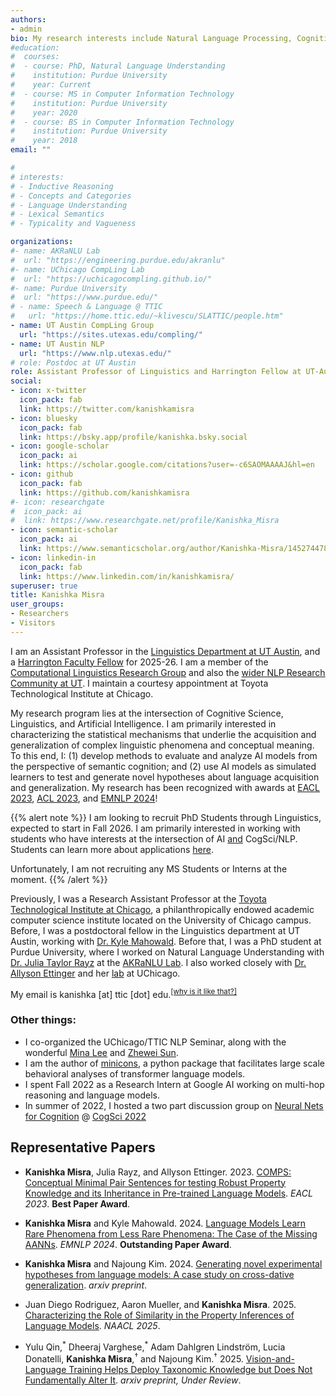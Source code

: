 ```yaml
---
authors:
- admin
bio: My research interests include Natural Language Processing, Cognitive Science, and Deep Learning.
#education:
#  courses:
#  - course: PhD, Natural Language Understanding
#    institution: Purdue University
#    year: Current
#  - course: MS in Computer Information Technology
#    institution: Purdue University
#    year: 2020
#  - course: BS in Computer Information Technology
#    institution: Purdue University
#    year: 2018
email: ""

# 
# interests:
# - Inductive Reasoning
# - Concepts and Categories
# - Language Understanding
# - Lexical Semantics
# - Typicality and Vagueness

organizations:
#- name: AKRaNLU Lab
#  url: "https://engineering.purdue.edu/akranlu"
#- name: UChicago CompLing Lab
#  url: "https://uchicagocompling.github.io/"
#- name: Purdue University
#  url: "https://www.purdue.edu/"
# - name: Speech & Language @ TTIC
#   url: "https://home.ttic.edu/~klivescu/SLATTIC/people.htm"
- name: UT Austin CompLing Group
  url: "https://sites.utexas.edu/compling/"
- name: UT Austin NLP
  url: "https://www.nlp.utexas.edu/"
# role: Postdoc at UT Austin
role: Assistant Professor of Linguistics and Harrington Fellow at UT-Austin
social:
- icon: x-twitter
  icon_pack: fab
  link: https://twitter.com/kanishkamisra
- icon: bluesky
  icon_pack: fab
  link: https://bsky.app/profile/kanishka.bsky.social
- icon: google-scholar
  icon_pack: ai
  link: https://scholar.google.com/citations?user=-c6SAOMAAAAJ&hl=en
- icon: github
  icon_pack: fab
  link: https://github.com/kanishkamisra
#- icon: researchgate
#  icon_pack: ai
#  link: https://www.researchgate.net/profile/Kanishka_Misra
- icon: semantic-scholar
  icon_pack: ai
  link: https://www.semanticscholar.org/author/Kanishka-Misra/145274478
- icon: linkedin-in
  icon_pack: fab
  link: https://www.linkedin.com/in/kanishkamisra/
superuser: true
title: Kanishka Misra
user_groups:
- Researchers
- Visitors
---
```


<!--I am a postdoctoral fellow in the linguistics department at UT Austin, working with [Dr. Kyle Mahowald](https://mahowak.github.io/). In Sept 2024, I will start as a Research Assistant Professor at the [Toyota Technological Institute at Chicago](https://www.ttic.edu/)! -->

I am an Assistant Professor in the [Linguistics Department at UT Austin](https://liberalarts.utexas.edu/linguistics/), and 
a [Harrington Faculty Fellow](https://harrington.utexas.edu/faculty-fellows-program) for 2025-26. 
I am a member of the [Computational Linguistics Research Group](https://sites.utexas.edu/compling/) and 
also the [wider NLP Research Community at UT](https://www.nlp.utexas.edu/). I maintain a courtesy appointment at Toyota Technological Institute at Chicago.

<!--My research focuses on evaluating and analyzing large language models from the perspective of human semantic cognition, investigating capacities such as their ability to encode [typicality effects](https://arxiv.org/abs/2105.02987), [recall property knowledge](https://arxiv.org/abs/2205.06910), demonstrate [property inheritance](https://arxiv.org/abs/2210.01963), and perform human-like [category-based induction](https://arxiv.org/abs/2205.06910). Together, these capacities shed light on the extent to which LMs encode and extract conceptual meaning from input contexts. Through my work, I hope to contribute towards bridging the experimental paradigms in the study of human cognition with that of artificial intelligence systems.-->
My research program lies at the intersection of Cognitive Science, Linguistics, and Artificial Intelligence. I am primarily interested in characterizing the statistical mechanisms that underlie the acquisition and generalization of complex linguistic phenomena and conceptual meaning. To this end, I: (1) develop methods to evaluate and analyze AI models from the perspective of semantic cognition; and (2) use AI models as simulated learners to test and generate novel hypotheses about language acquisition and generalization. My research has been recognized with awards at [EACL 2023](https://2023.eacl.org/program/best-paper/), [ACL 2023](https://2023.aclweb.org/program/best_papers/), and [EMNLP 2024](https://2024.emnlp.org/program/best_papers/)!

<!--**Recruitment Note:** I am looking to recruit PhD Students through Linguistics, expected to start in Fall 2026. I am primarily interested in working with students who have interests at the intersection of AI <u>and</u> CogSci/NLP. Unfortunately, I am not recruiting any MS Students or Interns at the moment.-->
{{% alert note %}}
I am looking to recruit PhD Students through Linguistics, expected to start in Fall 2026. 
I am primarily interested in working with students who have interests at the intersection 
of AI <u>and</u> CogSci/NLP. Students can learn more about applications [here](https://liberalarts.utexas.edu/linguistics/graduate-programs/how-to-apply.html). 

Unfortunately, I am not recruiting any MS Students or Interns at the moment.
{{% /alert %}}

Previously, I was a Research Assistant Professor at the [Toyota Technological Institute at Chicago](https://www.ttic.edu/), a philanthropically endowed academic computer science institute located on the University of Chicago campus. Before, I was a postdoctoral fellow in the Linguistics department at UT Austin, working with [Dr. Kyle Mahowald](https://mahowak.github.io/). Before that, I was a PhD student at Purdue University, where I worked on Natural Language Understanding with [Dr. Julia Taylor Rayz](https://polytechnic.purdue.edu/profile/taylo108) at the [AKRaNLU Lab](https://engineering.purdue.edu/AKRANLU/). I also worked closely with [Dr. Allyson Ettinger](https://aetting.github.io/) and her [lab](https://uchicagocompling.github.io/) at UChicago.

My email is kanishka \[at\] ttic \[dot\] edu.<sup><a href = "https://en.wikipedia.org/wiki/Address_munging">\[why is it like that?\]</a></sup>

<!--**Note:** I am not currently looking to hire any PhD students, but please reach out to me if I can be of assistance or point you to other fantastic researchers who are looking for students. I will unfortunately not respond to your email if its content suggests you have not read my website.-->
<!--I am particularly interested in characterizing the semantic knowledge made available to computational models that only learn from textual exposure. I work closely with [Dr. Allyson Ettinger](https://aetting.github.io/) and her lab at UChicago. 
<!--I am also affiliated with [CERIAS](https://www.cerias.purdue.edu/), Purdue's center for research and education in areas of information security.-->

### Other things:

-   I co-organized the UChicago/TTIC NLP Seminar, along with the wonderful [Mina Lee](https://minalee-research.github.io/) and [Zhewei Sun](https://zhewei-sun.github.io/).
-   I am the author of [minicons](https://minicons.kanishka.website), a python package that facilitates large scale behavioral analyses of transformer language models.
-   I spent Fall 2022 as a Research Intern at Google AI working on multi-hop reasoning and language models.
-   In summer of 2022, I hosted a two part discussion group on [Neural Nets for Cognition](https://neural-nets-for-cognition.net/) \@ [CogSci 2022](https://cognitivesciencesociety.org/cogsci-2022/)
<!---   I was selected to be a Graduate Student Fellow in the inaugural [Purdue Graduate School Mentoring Fellows](https://news.cla.purdue.edu/2021/12/01/purdues-graduate-school-mentoring-graduate-student-fellow-program/) program!-->
<!--In 2018, I was fortunate to be awarded the Purdue Research Foundation fellowship (now known as the Ross-Lynn Graduate Student Fellowship). I then taught database fundamentals to sophomore level undergraduates for three semesters. I am currently funded by an [NSF-EAGER grant](https://www.nsf.gov/awardsearch/showAward?AWD_ID=2039605&HistoricalAwards=false) focused on using artificial intelligence techniques to develop entertainment education materials for social-engineering research.-->
<!--I enjoy mentoring students interested in Natural Language Processing, check out my CV for some examples of undergraduate projects I have mentored.--->
<!---{{% alert note %}}
I am currently working on projects .
{{% /alert %}}--->

## Representative Papers

- **Kanishka Misra**, Julia Rayz, and Allyson Ettinger. 2023. [COMPS: Conceptual Minimal Pair Sentences for testing Robust Property Knowledge and its Inheritance in Pre-trained Language Models](https://aclanthology.org/2023.eacl-main.213/). *EACL 2023*. **Best Paper Award**.

- **Kanishka Misra** and Kyle Mahowald. 2024. [Language Models Learn Rare Phenomena from Less Rare Phenomena: The Case of the Missing AANNs](https://aclanthology.org/2024.emnlp-main.53/). *EMNLP 2024*. **Outstanding Paper Award**.

- **Kanishka Misra** and Najoung Kim. 2024. [Generating novel experimental hypotheses from language models: A case study on cross-dative generalization](https://arxiv.org/abs/2408.05086). *arxiv preprint*.

- Juan Diego Rodriguez, Aaron Mueller, and **Kanishka Misra**. 2025. 
[Characterizing the Role of Similarity in the Property Inferences of Language Models](https://aclanthology.org/2025.naacl-long.574/). *NAACL 2025*.

- Yulu Qin,<sup>\*</sup> Dheeraj Varghese,<sup>\*</sup> Adam Dahlgren Lindström, Lucia Donatelli, **Kanishka Misra**,<sup>&dagger;</sup> and Najoung Kim.<sup>&dagger;</sup> 2025. 
[Vision-and-Language Training Helps Deploy Taxonomic Knowledge but Does Not Fundamentally Alter It](https://arxiv.org/abs/2507.13328). *arxiv preprint, Under Review*.

<!--**Contribution of language to semantic cognition**
- Typicality effects
- Property Induction
- COMPS
- FS COMPS
- Juan Diego Paper

**Understanding the role of Input in learning Generalizations**-->


